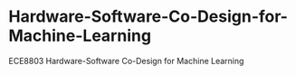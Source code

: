 # Hardware-Software-Co-Design-for-Machine-Learning
ECE8803 Hardware-Software Co-Design for Machine Learning
